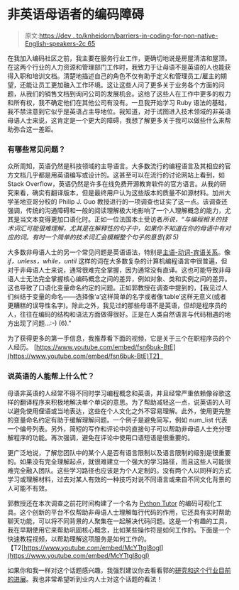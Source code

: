 # 非英语母语者的编码障碍

> 原文:[https://dev . to/knheidorn/barriers-in-coding-for-non-native-English-speakers-2c 65](https://dev.to/knheidorn/barriers-in-coding-for-non-native-english-speakers-2c65)

在我加入编码社区之前，我主要在服务行业工作，更确切地说是房屋清洁和屋顶。在这两个行业的人力资源和管理部门工作时，我致力于让母语不是英语的人也能获得入职和培训文档。清楚地描述自己的角色不仅有助于定义和管理员工/雇主的期望，还能让员工更加融入工作环境。这让这些人问了更多关于业务各个方面的问题，从我们的销售文档到询问公司的发展机会。这给了这些人在工作中更多的权力和所有权，我不确定他们在其他公司有没有。一旦我开始学习 Ruby 语法的基础，我不禁注意到它似乎是英语占主导地位。我知道，对于试图进入技术领域的非英语母语人士来说，这肯定是一个更大的障碍，我想了解更多关于我可以做些什么来帮助弥合这一差距。

### [](#what-are-some-common-issues)有哪些常见问题？

众所周知，英语仍然是科技领域的主导语言。大多数流行的编程语言及其相应的官方文档几乎都是用英语编写或设计的。这甚至可以在流行的讨论网站上看到，如 Stack Overflow，英语仍然是许多在线免费开源教育软件的官方语言。从我的研究来看，确实有翻译版本，但是最终用户认为这些版本的质量不如源材料。加州大学圣地亚哥分校的 Philip J. Guo 教授进行的一项调查也证实了这一点。该调查还强调，传统的沟通障碍和一般的阅读理解极大地影响了一个人理解概念的能力，尤其是当文本变得更加口语化时。正如一位法国本土受访者*所说，“与编程相关的技术词汇可能很难理解，尤其是在解释性的句子中，如果你不知道在你的母语中有对应的词。有时一个简单的技术词汇会模糊整个句子的意思(郭 5)*

大多数非母语人士的另一个常见问题是英语语法，特别是[主语-动词-宾语关系](https://www.youtube.com/watch?v=fsn6buk-BtE&feature=youtu.be)。像 *if，unless，while，until* 这样的词在大多数复杂的计算机编程语言中很普遍，但对于非母语人士来说，通常很难完全掌握，因为通常没有直译。这也可能导致非母语人士无法完全掌握核心编码概念之间的差异，例如对象、类和实例之间的差异。这也导致了口语化变量命名约定的问题。正如郭教授在调查中提到的，【我见过人们纠结于变量的命名——选择像‘a’这样简单的名字或者像‘table’这样无意义(或者更糟糕的误导性名字)。除此之外，我见过的那些母语不是英语，但却是程序员的人，往往在编码的结构和语法方面做得很好。正是在人类自然语言与代码相遇的地方出现了问题...:-) (6)."

为了获得更多的第一手信息，我推荐看下面的视频，它是关于三个在职程序员的个人经历。
[https://www.youtube.com/embed/fsn6buk-BtE](https://www.youtube.com/embed/fsn6buk-BtE)T2】

### 说英语的人能帮上什么忙？

母语非英语的人经常不得不同时学习编程概念和英语，并且经常严重依赖像谷歌这样的翻译程序来积极地解决单个单词的意思。为了帮助减轻这一点，说英语的人可以避免使用俚语或当地表达，这些在个人文化之外不容易理解。此外，使用更完整的变量命名约定有助于缓解理解问题。一个例子是避免简写，例如 num_list 代表一个编号列表。另外，简短的写作和评论中的直接句子可以帮助非母语人士充分理解程序的功能。再次强调，避免在评论中使用口语短语是很重要的。

更广泛地说，了解您团队中的某个人是否有语言限制以及语言限制的级别是很重要的。如果没有完全理解起点，就很难建立一个强大的学习路径，而且这些人可能很难完全融入团队。这些学习路径也应该是为个人定制的。没有两个人以同样的方式学习或理解材料，过去对某人有效的一种技巧对说不同语言或来自不同文化背景的人可能不有效。

郭教授还在本次调查之前花时间构建了一个名为 [Python Tutor](http://pythontutor.com/) 的编码可视化工具。这个创新的平台不仅帮助非母语人士理解每行代码的作用，它还具有实时帮助聊天功能，可以将不同背景的人聚集在一起解决代码问题。这是一个有趣的工具，我在早期使用它来帮助巩固核心概念，比如某些操作符是如何工作的。下面是一个快速教程视频，以帮助理解这项服务是如何工作的。【T2[https://www.youtube.com/embed/McYTtgl8ogI](https://www.youtube.com/embed/McYTtgl8ogI)

如果你和我一样对这个话题感兴趣，我强烈建议你去看看郭的[研究和这个行业目前的进展](http://www.pgbovine.net/)。我也非常希望听到业内人士对这个话题的看法！